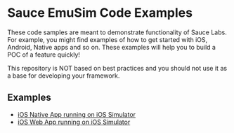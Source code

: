 # Sauce EmuSim Code Examples

These code samples are meant to demonstrate functionality of Sauce Labs.
For example, you might find examples of how to get started with iOS, Android, Native apps and so on.
These examples will help you to build a POC of a feature quickly!

This repository is NOT based on best practices and you should not use it as a base for developing your framework.

## Examples

* [iOS Native App running on iOS Simulator](https://github.com/saucelabs-training/demo-java/blob/main/java11/appium-junit4-examples/src/test/java/com/emusim/IOSNativeAppExample.java)
* [iOS Web App running on iOS Simulator](https://github.com/saucelabs-training/demo-java/blob/main/java11/appium-junit4-examples/src/test/java/com/emusim/IOSWebAppExample.java)
